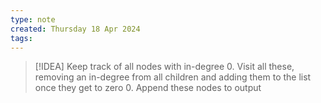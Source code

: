 ```yaml
---
type: note
created: Thursday 18 Apr 2024
tags: 
---
```

> [!IDEA]
> Keep track of all nodes with in-degree 0. Visit all these, removing an in-degree from all children and adding them to the list once they get to zero 0. Append these nodes to output
